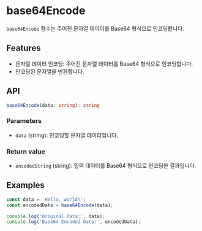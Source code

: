 # base64Encode

`base64Encode` 함수는 주어진 문자열 데이터를 Base64 형식으로 인코딩합니다.

## Features

- 문자열 데이터 인코딩: 주어진 문자열 데이터를 Base64 형식으로 인코딩합니다.
- 인코딩된 문자열을 반환합니다.

## API

```ts
base64Encode(data: string): string
```

### Parameters

- `data` (string): 인코딩할 문자열 데이터입니다.

### Return value

- `encodedString` (string): 입력 데이터를 Base64 형식으로 인코딩한 결과입니다.

## Examples

```ts
const data = 'Hello, world!';
const encodedData = base64Encode(data);

console.log('Original Data:', data);
console.log('Base64 Encoded Data:', encodedData);
```